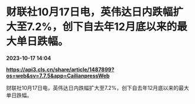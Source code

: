 # 财联社10月17日电，英伟达日内跌幅扩大至7.2%，创下自去年12月底以来的最大单日跌幅。

**2023-10-17 14:04**

**https://api3.cls.cn/share/article/1487899?os=web&sv=7.7.5&app=CailianpressWeb**

财联社10月17日电，英伟达日内跌幅扩大至7.2%，创下自去年12月底以来的最大单日跌幅。